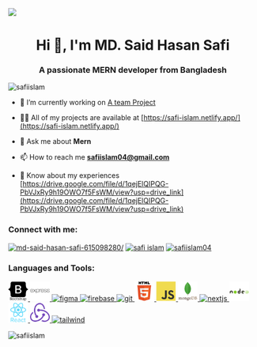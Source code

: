 <img src='https://scontent.fdac5-2.fna.fbcdn.net/v/t39.30808-6/288048491_168155632363552_641882798730663021_n.jpg?_nc_cat=101&ccb=1-7&_nc_sid=52f669&_nc_ohc=zl5l_nW0eqoAX8ie7Vb&_nc_ht=scontent.fdac5-2.fna&cb_e2o_trans=t&oh=00_AfBbgvnFDQHodYJuahnbEnmpt-_VV3YnLJo8fVK4zZTN5A&oe=652B77FD' />
<h1 align="center">Hi 👋, I'm MD. Said Hasan Safi</h1>
<h3 align="center">A passionate MERN developer from Bangladesh</h3>

<p align="left"> <img src="https://komarev.com/ghpvc/?username=safiislam&label=Profile%20views&color=0e75b6&style=flat" alt="safiislam" /> </p>

- 🔭 I’m currently working on [A team Project](https://tasty-drops.web.app/)

- 👨‍💻 All of my projects are available at [https://safi-islam.netlify.app/](https://safi-islam.netlify.app/)

- 💬 Ask me about **Mern**

- 📫 How to reach me **safiislam04@gmail.com**

- 📄 Know about my experiences [https://drive.google.com/file/d/1qejElQIPQG-PbVJxRy9h19OWO7f5FsWM/view?usp=drive_link](https://drive.google.com/file/d/1qejElQIPQG-PbVJxRy9h19OWO7f5FsWM/view?usp=drive_link)

<h3 align="left">Connect with me:</h3>
<p align="left">
<a href="https://linkedin.com/in/md-said-hasan-safi-615098280/" target="blank"><img align="center" src="https://raw.githubusercontent.com/rahuldkjain/github-profile-readme-generator/master/src/images/icons/Social/linked-in-alt.svg" alt="md-said-hasan-safi-615098280/" height="30" width="40" /></a>
<a href="https://fb.com/safi islam" target="blank"><img align="center" src="https://raw.githubusercontent.com/rahuldkjain/github-profile-readme-generator/master/src/images/icons/Social/facebook.svg" alt="safi islam" height="30" width="40" /></a>
<a href="https://www.hackerrank.com/safiislam04" target="blank"><img align="center" src="https://raw.githubusercontent.com/rahuldkjain/github-profile-readme-generator/master/src/images/icons/Social/hackerrank.svg" alt="safiislam04" height="30" width="40" /></a>
</p>

<h3 align="left">Languages and Tools:</h3>
<p align="left"> <a href="https://getbootstrap.com" target="_blank" rel="noreferrer"> <img src="https://raw.githubusercontent.com/devicons/devicon/master/icons/bootstrap/bootstrap-plain-wordmark.svg" alt="bootstrap" width="40" height="40"/> </a> <a href="https://expressjs.com" target="_blank" rel="noreferrer"> <img src="https://raw.githubusercontent.com/devicons/devicon/master/icons/express/express-original-wordmark.svg" alt="express" width="40" height="40"/> </a> <a href="https://www.figma.com/" target="_blank" rel="noreferrer"> <img src="https://www.vectorlogo.zone/logos/figma/figma-icon.svg" alt="figma" width="40" height="40"/> </a> <a href="https://firebase.google.com/" target="_blank" rel="noreferrer"> <img src="https://www.vectorlogo.zone/logos/firebase/firebase-icon.svg" alt="firebase" width="40" height="40"/> </a> <a href="https://git-scm.com/" target="_blank" rel="noreferrer"> <img src="https://www.vectorlogo.zone/logos/git-scm/git-scm-icon.svg" alt="git" width="40" height="40"/> </a> <a href="https://www.w3.org/html/" target="_blank" rel="noreferrer"> <img src="https://raw.githubusercontent.com/devicons/devicon/master/icons/html5/html5-original-wordmark.svg" alt="html5" width="40" height="40"/> </a> <a href="https://developer.mozilla.org/en-US/docs/Web/JavaScript" target="_blank" rel="noreferrer"> <img src="https://raw.githubusercontent.com/devicons/devicon/master/icons/javascript/javascript-original.svg" alt="javascript" width="40" height="40"/> </a> <a href="https://www.mongodb.com/" target="_blank" rel="noreferrer"> <img src="https://raw.githubusercontent.com/devicons/devicon/master/icons/mongodb/mongodb-original-wordmark.svg" alt="mongodb" width="40" height="40"/> </a> <a href="https://nextjs.org/" target="_blank" rel="noreferrer"> <img src="https://cdn.worldvectorlogo.com/logos/nextjs-2.svg" alt="nextjs" width="40" height="40"/> </a> <a href="https://nodejs.org" target="_blank" rel="noreferrer"> <img src="https://raw.githubusercontent.com/devicons/devicon/master/icons/nodejs/nodejs-original-wordmark.svg" alt="nodejs" width="40" height="40"/> </a> <a href="https://reactjs.org/" target="_blank" rel="noreferrer"> <img src="https://raw.githubusercontent.com/devicons/devicon/master/icons/react/react-original-wordmark.svg" alt="react" width="40" height="40"/> </a> <a href="https://redux.js.org" target="_blank" rel="noreferrer"> <img src="https://raw.githubusercontent.com/devicons/devicon/master/icons/redux/redux-original.svg" alt="redux" width="40" height="40"/> </a> <a href="https://tailwindcss.com/" target="_blank" rel="noreferrer"> <img src="https://www.vectorlogo.zone/logos/tailwindcss/tailwindcss-icon.svg" alt="tailwind" width="40" height="40"/> </a> </p>

<p><img align="center" src="https://github-readme-stats.vercel.app/api/top-langs?username=safiislam&show_icons=true&locale=en&layout=compact" alt="safiislam" /></p>
